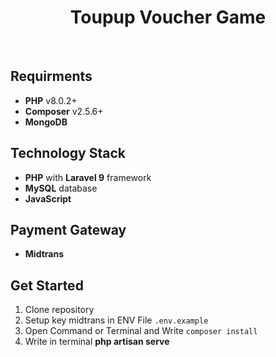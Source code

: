 <h1 align="center">
  Toupup Voucher Game
</h1>

<br>

## Requirments

-   **PHP** v8.0.2+
-   **Composer** v2.5.6+
-   **MongoDB**

## Technology Stack

-   **PHP** with **Laravel 9** framework
-   **MySQL** database
-   **JavaScript**

## Payment Gateway

-   **Midtrans**

## Get Started

1. Clone repository
2. Setup key midtrans in ENV File `.env.example`
3. Open Command or Terminal and Write `composer install`
4. Write in terminal **php artisan serve**
